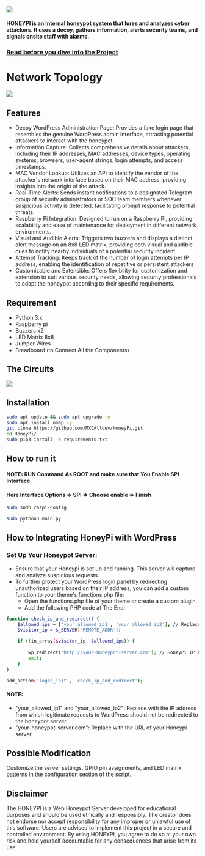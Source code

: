 <img src="https://github.com/MXCAlldev/HoneyPi/blob/main/WEB_Honeypot.png" />

#### HONEYPI is an Internal honeypot system that lures and analyzes cyber attackers. It uses a decoy, gathers information, alerts security teams, and signals onsite staff with alarms.

### [Read before you dive into the Project](https://github.com/MXCAlldev/HoneyPi#disclaimer)

# Network Topology
<img src="https://github.com/MXCAlldev/HoneyPi/blob/main/Network%20Topology.png" />

## Features

* Decoy WordPress Administration Page: Provides a fake login page that resembles the genuine WordPress admin interface, attracting potential attackers to interact with the honeypot.
* Information Capture: Collects comprehensive details about attackers, including their IP addresses, MAC addresses, device types, operating systems, browsers, user-agent strings, login attempts, and access timestamps.
* MAC Vendor Lookup: Utilizes an API to identify the vendor of the attacker's network interface based on their MAC address, providing insights into the origin of the attack.
* Real-Time Alerts: Sends instant notifications to a designated Telegram group of security administrators or SOC team members whenever suspicious activity is detected, facilitating prompt response to potential threats.
* Raspberry Pi Integration: Designed to run on a Raspberry Pi, providing scalability and ease of maintenance for deployment in different network environments.
* Visual and Audible Alerts: Triggers two buzzers and displays a distinct alert message on an 8x8 LED matrix, providing both visual and audible cues to notify nearby individuals of a potential security incident.
* Attempt Tracking: Keeps track of the number of login attempts per IP address, enabling the identification of repetitive or persistent attackers
* Customizable and Extensible: Offers flexibility for customization and extension to suit various security needs, allowing security professionals to adapt the honeypot according to their specific requirements.

## Requirement
* Python 3.x 
* Raspberry pi
* Buzzers x2
* LED Matrix 8x8
* Jumper Wires
* Breadboard (to Connect All the Components)

## The Circuits

<img src="https://github.com/MXCAlldev/HoneyPi/blob/main/Diagram.png" />

## Installation
```bash
sudo apt update && sudo apt upgrade -y
sudo apt install nmap -y
git clone https://github.com/MXCAlldev/HoneyPi.git
cd HoneyPi/
sudo pip3 install -r requirements.txt
```
## How to run it
#### NOTE: RUN Command As ROOT and make sure that You Enable SPI Interface
#### Here Interface Options => SPI => Choose enable => Finish
```bash
sudo sudo raspi-config
```

```bash
sudo python3 main.py
```

## How to Integrating HoneyPi with WordPress
### Set Up Your Honeypot Server:
* Ensure that your Honeypi is set up and running. This server will capture and analyze suspicious requests.
* To further protect your WordPress login panel by redirecting unauthorized users based on their IP address, you can add a custom function to your theme's functions.php file:
  * Open the functions.php file of your theme or create a custom plugin.
  * Add the following PHP code at The End:
```bash
function check_ip_and_redirect() {
    $allowed_ips = ['your_allowed_ip1', 'your_allowed_ip2']; // Replace with your allowed IPs
    $visitor_ip = $_SERVER['REMOTE_ADDR'];

    if (!in_array($visitor_ip, $allowed_ips)) {
        
        wp_redirect('http://your-honeypot-server.com'); // HoneyPi IP Address
        exit;
    }
}

add_action('login_init', 'check_ip_and_redirect');

```
#### NOTE:
* "your_allowed_ip1" and "your_allowed_ip2": Replace with the IP address from which legitimate requests to WordPress should not be redirected to the honeypot server.
* "your-honeypot-server.com": Replace with the URL of your Honeypi server.

## Possible Modification

Customize the server settings, GPIO pin assignments, and LED matrix patterns in the configuration section of the script.

## Disclaimer
The HONEYPI is a Web Honeypot Server developed for educational purposes and should be used ethically and responsibly. The creator does not endorse nor accept responsibility for any improper or unlawful use of this software. Users are advised to implement this project in a secure and controlled environment. By using HONEYPI, you agree to do so at your own risk and hold yourself accountable for any consequences that arise from its use.
